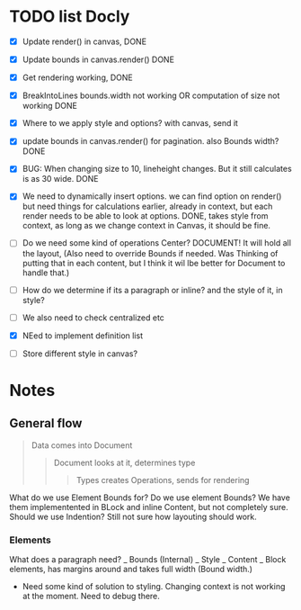 # TODO list Docly

- [x] Update render() in canvas, DONE
- [x] Update bounds in canvas.render() DONE
- [x] Get rendering working, DONE
- [x] BreakIntoLines bounds.width not working OR computation of size not working DONE
- [x] Where to we apply style and options? with canvas, send it
- [x] update bounds in canvas.render() for pagination. also Bounds width? DONE
- [x] BUG: When changing size to 10, lineheight changes. But it still calculates is as 30 wide. DONE
- [x] We need to dynamically insert options. we can find option on render() but need things for calculations earlier, already in context, but each render needs to be able to look at options. DONE, takes style from context, as long as we change context in Canvas, it should be fine.

- [ ] Do we need some kind of operations Center? DOCUMENT! It will hold all the layout, (Also need to override Bounds if needed. Was Thinking of putting that in each content, but I think it wil lbe better for Document to handle that.)
- [ ] How do we determine if its a paragraph or inline? and the style of it, in style?
- [ ] We also need to check centralized etc
- [x] NEed to implement definition list
- [ ] Store different style in canvas?

# Notes

## General flow

> Data comes into Document
>
> > Document looks at it, determines type
> >
> > > Types creates Operations, sends for rendering

What do we use Element Bounds for?
Do we use element Bounds? We have them implementented in BLock and inline Content, but not completely sure. Should we use Indention? Still not sure how layouting should work.

### Elements

What does a paragraph need?
_ Bounds (Internal)
_ Style
_ Content
_ Block elements, has margins around and takes full width (Bound width.)

- Need some kind of solution to styling. Changing context is not working at the moment. Need to debug there.
